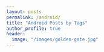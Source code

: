 ```yaml
---
layout: posts
permalink: /android/
title: "Android Posts by Tags"
author_profile: true
header:
  image: "/images/golden-gate.jpg"
---
```

